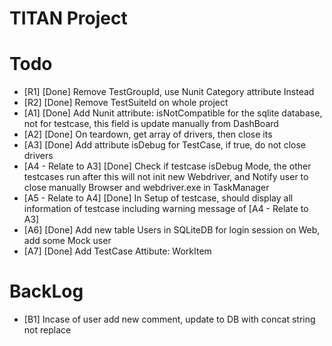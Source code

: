 # TITAN Project
# Todo
- [R1] [Done] Remove TestGroupId, use Nunit Category attribute Instead
- [R2] [Done] Remove TestSuiteId on whole project
- [A1] [Done] Add Nunit attribute: isNotCompatible for the sqlite database, not for testcase, this field is update manually from DashBoard
- [A2] [Done] On teardown, get array of drivers, then close its
- [A3] [Done] Add attribute isDebug for TestCase, if true, do not close drivers
- [A4 - Relate to A3] [Done] Check if testcase isDebug Mode, the other testcases run after this will not init new Webdriver, and Notify user
to close manually Browser and webdriver.exe in TaskManager
- [A5 - Relate to A4] [Done] In Setup of testcase, should display all information of testcase including warning message of [A4 - Relate to A3]
- [A6] [Done] Add new table Users in SQLiteDB for login session on Web, add some Mock user
- [A7] [Done] Add TestCase Attibute: WorkItem
# BackLog
- [B1] Incase of user add new comment, update to DB with concat string not replace
